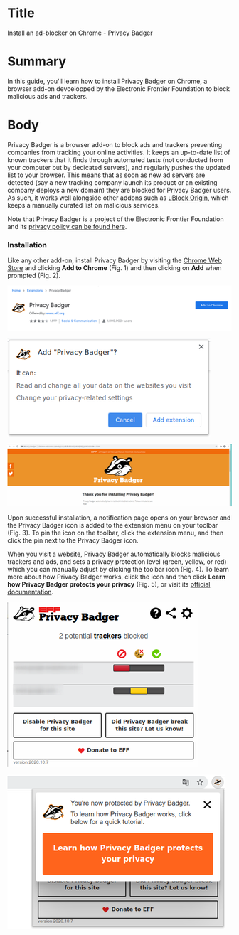 # Title  #
Install an ad-blocker on Chrome - Privacy Badger

# Summary #
In this guide, you'll learn how to install Privacy Badger on Chrome, a browser add-on devcelopped by the Electronic Frontier Foundation to block malicious ads and trackers.

# Body #
Privacy Badger is a browser add-on to block ads and trackers preventing companies from tracking your online activities. It keeps an up-to-date list of known trackers that it finds through automated tests (not conducted from your computer but by dedicated servers), and regularly pushes the updated list to your browser. This means that as soon as new ad servers are detected (say a new tracking company launch its product or an existing company deploys a new domain) they are blocked for Privacy Badger users. As such, it works well alongside other addons such as [uBlock Origin](/node/3392), which keeps a manually curated list on malicious services. 

Note that Privacy Badger is a project of the Electronic Frontier Foundation and its [privacy policy can be found here][1].

### Installation ###

Like any other add-on, install Privacy Badger by visiting the [Chrome Web Store][2] and clicking **Add to Chrome** (Fig. 1) and then clicking on **Add** when prompted (Fig. 2).

![Fig. 1: Download Privacy Badger](../../images/Chrome/badger-add.png?raw=true)

![Fig. 2: Add Privacy Badger to Chrome](../../images/Chrome/badger-prompt.png?raw=true)

![Fig. 3: Notification of successful installation](../../images/Chrome/badger-notify.png?raw=true)

Upon successful installation, a notification page opens on your browser and the Privacy Badger icon is added to the extension menu on your toolbar (Fig. 3). To pin the icon on the toolbar, click the extension menu, and then click the pin next to the Privacy Badger icon. 

When you visit a website, Privacy Badger automatically blocks malicious trackers and ads, and sets a privacy protection level (green, yellow, or red) which you can manually adjust by clicking the toolbar icon (Fig. 4). To learn more about how Privacy Badger works, click the icon and then click **Learn how Privacy Badger protects your privacy** (Fig. 5), or visit its [official documentation][3].

![Fig. 4: Privacy Badger pop-up interface](../../images/Chrome/badger-test.png?raw=true)

![Fig. 5: Learn more about Privacy Badger](../../images/Chrome/badger-learn.png?raw=true)

[1]: https://www.eff.org/code/privacy/policy

[2]: https://chrome.google.com/webstore/detail/privacy-badger/pkehgijcmpdhfbdbbnkijodmdjhbjlgp

[3]: https://privacybadger.org/
